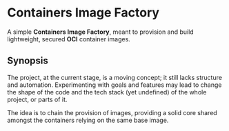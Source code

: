 # Containers Image Factory

A simple **Containers Image Factory**, meant to provision and build lightweight, secured **OCI** container images.

## Synopsis

The project, at the current stage, is a moving concept; it still lacks structure and automation. Experimenting with goals and features may lead to change the shape of the code and the tech stack (yet undefined) of the whole project, or parts of it.

The idea is to chain the provision of images, providing a solid core shared amongst the containers relying on the same base image.
